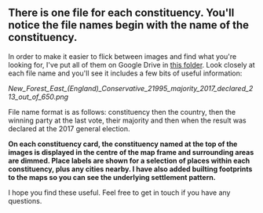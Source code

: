 ## There is one file for each constituency. You'll notice the file names begin with the name of the constituency.

In order to make it easier to flick between images and find what you're looking for, I've put all of them on Google Drive in [this folder](https://drive.google.com/drive/folders/1xPneIJtI4xWQhJ8TrxsCGHjGRcqCybKa_DELETE_THIS_TO_MAKE_IT_LIVE). Look closely at each file name and you'll see it includes a few bits of useful information:

*New_Forest_East_(England)_Conservative_21995_majority_2017_declared_213_out_of_650.png*

File name format is as follows: constituency then the country, then the winning party at the last vote, their majority and then when the result was declared at the 2017 general election.

**On each constituency card, the constituency named at the top of the images is displayed in the centre of the map frame and surrounding areas are dimmed. Place labels are shown for a selection of places within each constituency, plus any cities nearby. I have also added builting footprints to the maps so you can see the underlying settlement pattern.**

I hope you find these useful. Feel free to get in touch if you have any questions.
